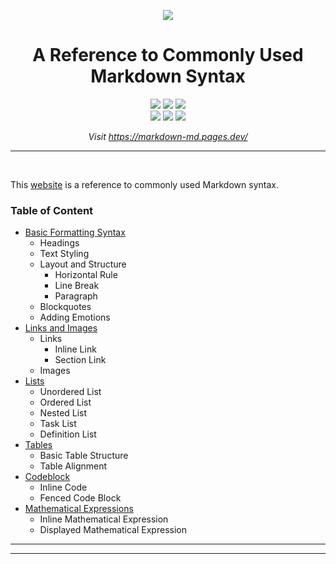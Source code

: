 <div align="center">

![](https://upload.wikimedia.org/wikipedia/commons/4/48/Markdown-mark.svg)

# A Reference to Commonly Used Markdown Syntax

![](https://img.shields.io/badge/GitHub-121011.svg?logo=github&style=flat-square)
![](https://img.shields.io/badge/Cloudflare%20Pages-orange.svg?style=flat-square)
![](https://img.shields.io/badge/Markdown-239120.svg?logo=markdown&style=flat-square)
<br>
![](https://img.shields.io/badge/MkDocs-0081CB.svg?style=flat-square)
![](https://img.shields.io/badge/Material%20for%20MkDocs-5e8bde.svg?style=flat-square)
![](https://img.shields.io/badge/KaTeX-008080.svg?logo=latex&style=flat-square)

_Visit https://markdown-md.pages.dev/_

---

</div>

<br>

This [website](https://markdown-md.pages.dev/) is a reference to commonly used Markdown syntax.

### Table of Content

* [Basic Formatting Syntax](https://markdown-md.pages.dev/basic-formatting-syntax/)
    * Headings
    * Text Styling
    * Layout and Structure
        * Horizontal Rule
        * Line Break
        * Paragraph
    * Blockquotes
    * Adding Emotions
* [Links and Images](https://markdown-md.pages.dev/links-and-images/)
    * Links
        * Inline Link
        * Section Link
    * Images
* [Lists](https://markdown-md.pages.dev/lists/)
    * Unordered List
    * Ordered List
    * Nested List
    * Task List
    * Definition List
* [Tables](https://markdown-md.pages.dev/tables/)
    * Basic Table Structure
    * Table Alignment
* [Codeblock](https://markdown-md.pages.dev/codeblock/)
    * Inline Code
    * Fenced Code Block
* [Mathematical Expressions](https://markdown-md.pages.dev/mathematical-expressions/)
    * Inline Mathematical Expression
    * Displayed Mathematical Expression

---
---
